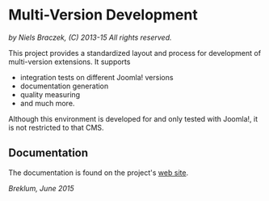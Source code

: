 # Multi-Version Development

*by Niels Braczek, (C) 2013-15 All rights reserved.*

This project provides a standardized layout and process for development of multi-version
extensions. It supports

  - integration tests on different Joomla! versions
  - documentation generation
  - quality measuring
  - and much more.

Although this environment is developed for and only tested with Joomla!, it is not restricted
to that CMS.

## Documentation

The documentation is found on the project's [web site](http://greencape.github.io/build).
 
*Breklum, June 2015*
